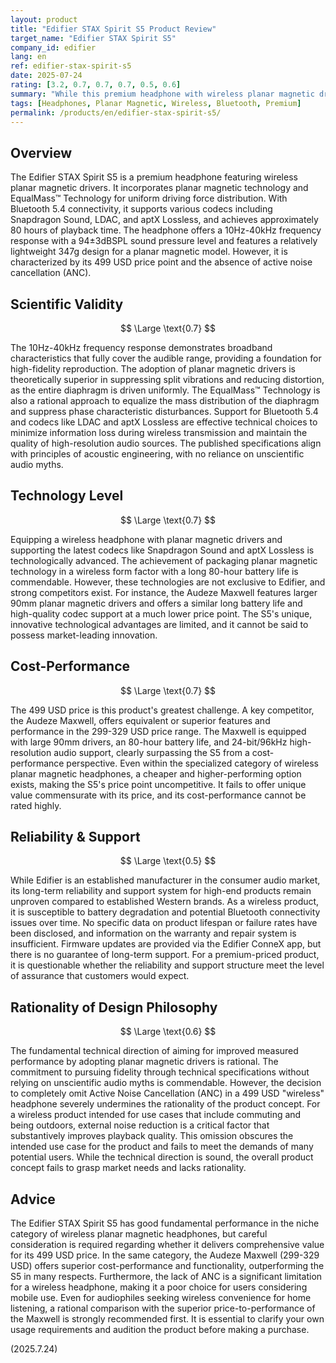 ```yaml
---
layout: product
title: "Edifier STAX Spirit S5 Product Review"
target_name: "Edifier STAX Spirit S5"
company_id: edifier
lang: en
ref: edifier-stax-spirit-s5
date: 2025-07-24
rating: [3.2, 0.7, 0.7, 0.7, 0.5, 0.6]
summary: "While this premium headphone with wireless planar magnetic drivers offers respectable audio performance, it faces significant challenges regarding its overall value due to a lack of features (especially ANC) justifying its 499 USD price and the existence of a more cost-effective competitor."
tags: [Headphones, Planar Magnetic, Wireless, Bluetooth, Premium]
permalink: /products/en/edifier-stax-spirit-s5/
---
```


## Overview

The Edifier STAX Spirit S5 is a premium headphone featuring wireless planar magnetic drivers. It incorporates planar magnetic technology and EqualMass™ Technology for uniform driving force distribution. With Bluetooth 5.4 connectivity, it supports various codecs including Snapdragon Sound, LDAC, and aptX Lossless, and achieves approximately 80 hours of playback time. The headphone offers a 10Hz-40kHz frequency response with a 94±3dBSPL sound pressure level and features a relatively lightweight 347g design for a planar magnetic model. However, it is characterized by its 499 USD price point and the absence of active noise cancellation (ANC).

## Scientific Validity

$$ \Large \text{0.7} $$

The 10Hz-40kHz frequency response demonstrates broadband characteristics that fully cover the audible range, providing a foundation for high-fidelity reproduction. The adoption of planar magnetic drivers is theoretically superior in suppressing split vibrations and reducing distortion, as the entire diaphragm is driven uniformly. The EqualMass™ Technology is also a rational approach to equalize the mass distribution of the diaphragm and suppress phase characteristic disturbances. Support for Bluetooth 5.4 and codecs like LDAC and aptX Lossless are effective technical choices to minimize information loss during wireless transmission and maintain the quality of high-resolution audio sources. The published specifications align with principles of acoustic engineering, with no reliance on unscientific audio myths.

## Technology Level

$$ \Large \text{0.7} $$

Equipping a wireless headphone with planar magnetic drivers and supporting the latest codecs like Snapdragon Sound and aptX Lossless is technologically advanced. The achievement of packaging planar magnetic technology in a wireless form factor with a long 80-hour battery life is commendable. However, these technologies are not exclusive to Edifier, and strong competitors exist. For instance, the Audeze Maxwell features larger 90mm planar magnetic drivers and offers a similar long battery life and high-quality codec support at a much lower price point. The S5's unique, innovative technological advantages are limited, and it cannot be said to possess market-leading innovation.

## Cost-Performance

$$ \Large \text{0.7} $$

The 499 USD price is this product's greatest challenge. A key competitor, the Audeze Maxwell, offers equivalent or superior features and performance in the 299-329 USD price range. The Maxwell is equipped with large 90mm drivers, an 80-hour battery life, and 24-bit/96kHz high-resolution audio support, clearly surpassing the S5 from a cost-performance perspective. Even within the specialized category of wireless planar magnetic headphones, a cheaper and higher-performing option exists, making the S5's price point uncompetitive. It fails to offer unique value commensurate with its price, and its cost-performance cannot be rated highly.

## Reliability & Support

$$ \Large \text{0.5} $$

While Edifier is an established manufacturer in the consumer audio market, its long-term reliability and support system for high-end products remain unproven compared to established Western brands. As a wireless product, it is susceptible to battery degradation and potential Bluetooth connectivity issues over time. No specific data on product lifespan or failure rates have been disclosed, and information on the warranty and repair system is insufficient. Firmware updates are provided via the Edifier ConneX app, but there is no guarantee of long-term support. For a premium-priced product, it is questionable whether the reliability and support structure meet the level of assurance that customers would expect.

## Rationality of Design Philosophy

$$ \Large \text{0.6} $$

The fundamental technical direction of aiming for improved measured performance by adopting planar magnetic drivers is rational. The commitment to pursuing fidelity through technical specifications without relying on unscientific audio myths is commendable. However, the decision to completely omit Active Noise Cancellation (ANC) in a 499 USD "wireless" headphone severely undermines the rationality of the product concept. For a wireless product intended for use cases that include commuting and being outdoors, external noise reduction is a critical factor that substantively improves playback quality. This omission obscures the intended use case for the product and fails to meet the demands of many potential users. While the technical direction is sound, the overall product concept fails to grasp market needs and lacks rationality.

## Advice

The Edifier STAX Spirit S5 has good fundamental performance in the niche category of wireless planar magnetic headphones, but careful consideration is required regarding whether it delivers comprehensive value for its 499 USD price. In the same category, the Audeze Maxwell (299-329 USD) offers superior cost-performance and functionality, outperforming the S5 in many respects. Furthermore, the lack of ANC is a significant limitation for a wireless headphone, making it a poor choice for users considering mobile use. Even for audiophiles seeking wireless convenience for home listening, a rational comparison with the superior price-to-performance of the Maxwell is strongly recommended first. It is essential to clarify your own usage requirements and audition the product before making a purchase.

(2025.7.24)
